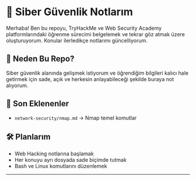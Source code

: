 # 🧠 Siber Güvenlik Notlarım

Merhaba! Ben bu repoyu, TryHackMe ve Web Security Academy platformlarındaki öğrenme sürecimi belgelemek ve tekrar göz atmak üzere oluşturuyorum. Konular ilerledikçe notlarımı güncelliyorum.

## 📌 Neden Bu Repo?

Siber güvenlik alanında gelişmek istiyorum ve öğrendiğim bilgileri kalıcı hale getirmek için sade, açık ve herkesin anlayabileceği şekilde buraya not alıyorum.



## 📅 Son Eklenenler

- `network-security/nmap.md` → Nmap temel komutlar

## 🛠️ Planlarım

- Web Hacking notlarına başlamak
- Her konuyu ayrı dosyada sade biçimde tutmak
- Bash ve Linux komutlarını düzenlemek

---


